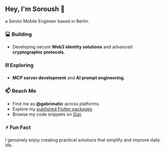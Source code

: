 ## Hey, I'm Soroush 👋

a Senior Mobile Engineer based in Berlin.

### 💻 Building

* Developing secure **Web3 identity solutions** and advanced **cryptographic protocols**.

### ⛓️ Exploring

* **MCP server development** and **AI prompt engineering**.

### 📫 Reach Me

* Find me as **@gabrimatic** across platforms.
* Explore my [published Flutter packages](https://pub.dev/publishers/gabrimatic.info/packages).
* Browse my code snippets on [Gist](https://gist.github.com/gabrimatic).

### ⚡ Fun Fact

I genuinely enjoy creating practical solutions that simplify and improve daily life.
